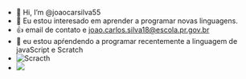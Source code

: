 - 👋 Hi, I’m @joaocarsilva55
- 👀 Eu estou interesado em aprender a programar novas linguagens.
- 👍 email de contato e joao.carlos.silva18@escola.pr.gov.br
-  🌱 eu estou apŕendendo a programar recentemente a linguagem de javaScript e Scratch
- ![Scracth](https://img.shields.io/badge/Scratch-4D97FF?style=for-the-badge&logo=Scratch&logoColor=white)
- ![](https://img.shields.io/badge/JavaScript-323330?style=for-the-badge&logo=javascript&logoColor=F7DF1E)

<!---
joaocarsilva55/joaocarsilva55 is a ✨ special ✨ repository because its `README.md` (this file) appears on your GitHub profile.
You can click the Preview link to take a look at your changes.
--->
